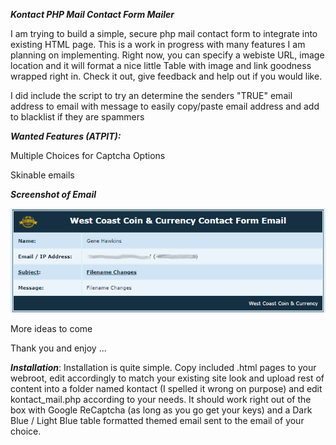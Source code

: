 ***Kontact PHP Mail Contact Form Mailer***


I am trying to build a simple, secure php mail contact form to integrate into existing HTML page.
This is a work in progress with many features I am planning on implementing.
Right now, you can specify a webiste URL, image location and it will format a nice little Table with image and link goodness wrapped right in.
Check it out, give feedback and help out if you would like.

I did include the script to try an determine the senders "TRUE" email address to email with message to easily copy/paste email address and add to blacklist if they are spammers

***Wanted Features (ATPIT):***

Multiple Choices for Captcha Options

Skinable emails

***Screenshot of Email***

![Alt text](/images/screenshot_dar_blue.png?raw=true "Dark Blue Theme")


More ideas to come

Thank you and enjoy ... 


***Installation***:
Installation is quite simple. Copy included .html pages to your webroot, edit accordingly to match your existing site look and upload rest of content into a folder named kontact (I spelled it wrong on purpose) and edit kontact_mail.php according to your needs. It should work right out of the box with Google ReCaptcha (as long as you go get your keys) and a Dark Blue / Light Blue table formatted themed email sent to the email of your choice.
